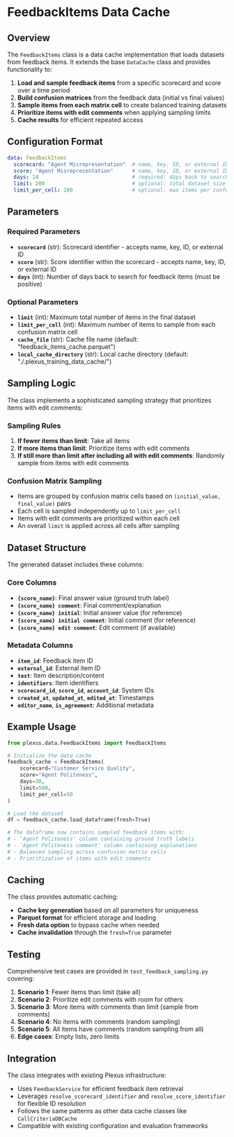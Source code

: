 # FeedbackItems Data Cache

## Overview

The `FeedbackItems` class is a data cache implementation that loads datasets from feedback items. It extends the base `DataCache` class and provides functionality to:

1. **Load and sample feedback items** from a specific scorecard and score over a time period
2. **Build confusion matrices** from the feedback data (initial vs final values)
3. **Sample items from each matrix cell** to create balanced training datasets
4. **Prioritize items with edit comments** when applying sampling limits
5. **Cache results** for efficient repeated access

## Configuration Format

```yaml
data: FeedbackItems
  scorecard: "Agent Misrepresentation"  # name, key, ID, or external ID
  score: "Agent Misrepresentation"      # name, key, ID, or external ID  
  days: 14                              # required: days back to search
  limit: 200                            # optional: total dataset size limit
  limit_per_cell: 100                   # optional: max items per confusion matrix cell
```

## Parameters

### Required Parameters
- **`scorecard`** (str): Scorecard identifier - accepts name, key, ID, or external ID
- **`score`** (str): Score identifier within the scorecard - accepts name, key, ID, or external ID
- **`days`** (int): Number of days back to search for feedback items (must be positive)

### Optional Parameters
- **`limit`** (int): Maximum total number of items in the final dataset
- **`limit_per_cell`** (int): Maximum number of items to sample from each confusion matrix cell
- **`cache_file`** (str): Cache file name (default: "feedback_items_cache.parquet")
- **`local_cache_directory`** (str): Local cache directory (default: "./.plexus_training_data_cache/")

## Sampling Logic

The class implements a sophisticated sampling strategy that prioritizes items with edit comments:

### Sampling Rules
1. **If fewer items than limit**: Take all items
2. **If more items than limit**: Prioritize items with edit comments
3. **If still more than limit after including all with edit comments**: Randomly sample from items with edit comments

### Confusion Matrix Sampling
- Items are grouped by confusion matrix cells based on `(initial_value, final_value)` pairs
- Each cell is sampled independently up to `limit_per_cell` 
- Items with edit comments are prioritized within each cell
- An overall `limit` is applied across all cells after sampling

## Dataset Structure

The generated dataset includes these columns:

### Core Columns
- **`{score_name}`**: Final answer value (ground truth label)
- **`{score_name} comment`**: Final comment/explanation
- **`{score_name} initial`**: Initial answer value (for reference)
- **`{score_name} initial comment`**: Initial comment (for reference)
- **`{score_name} edit comment`**: Edit comment (if available)

### Metadata Columns
- **`item_id`**: Feedback item ID
- **`external_id`**: External item ID
- **`text`**: Item description/content
- **`identifiers`**: Item identifiers
- **`scorecard_id`**, **`score_id`**, **`account_id`**: System IDs
- **`created_at`**, **`updated_at`**, **`edited_at`**: Timestamps
- **`editor_name`**, **`is_agreement`**: Additional metadata

## Example Usage

```python
from plexus.data.FeedbackItems import FeedbackItems

# Initialize the data cache
feedback_cache = FeedbackItems(
    scorecard="Customer Service Quality",
    score="Agent Politeness", 
    days=30,
    limit=500,
    limit_per_cell=50
)

# Load the dataset
df = feedback_cache.load_dataframe(fresh=True)

# The dataframe now contains sampled feedback items with:
# - 'Agent Politeness' column containing ground truth labels
# - 'Agent Politeness comment' column containing explanations
# - Balanced sampling across confusion matrix cells
# - Prioritization of items with edit comments
```

## Caching

The class provides automatic caching:
- **Cache key generation** based on all parameters for uniqueness
- **Parquet format** for efficient storage and loading
- **Fresh data option** to bypass cache when needed
- **Cache invalidation** through the `fresh=True` parameter

## Testing

Comprehensive test cases are provided in `test_feedback_sampling.py` covering:

1. **Scenario 1**: Fewer items than limit (take all)
2. **Scenario 2**: Prioritize edit comments with room for others
3. **Scenario 3**: More items with comments than limit (sample from comments)
4. **Scenario 4**: No items with comments (random sampling)
5. **Scenario 5**: All items have comments (random sampling from all)
6. **Edge cases**: Empty lists, zero limits

## Integration

The class integrates with existing Plexus infrastructure:
- Uses `FeedbackService` for efficient feedback item retrieval
- Leverages `resolve_scorecard_identifier` and `resolve_score_identifier` for flexible ID resolution
- Follows the same patterns as other data cache classes like `CallCriteriaDBCache`
- Compatible with existing configuration and evaluation frameworks